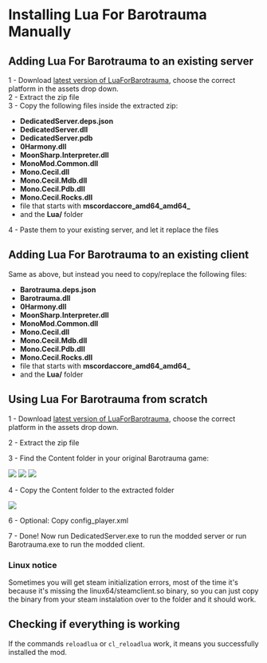 # Installing Lua For Barotrauma Manually

## Adding Lua For Barotrauma to an existing server
1 - Download [latest version of LuaForBarotrauma](https://github.com/evilfactory/Barotrauma-lua-attempt/releases/tag/latest), choose the correct platform in the assets drop down.<br>
2 - Extract the zip file<br>
3 - Copy the following files inside the extracted zip:<br>

- **DedicatedServer.deps.json** 
- **DedicatedServer.dll** 
- **DedicatedServer.pdb** 
- **0Harmony.dll** 
- **MoonSharp.Interpreter.dll** 
- **MonoMod.Common.dll**
- **Mono.Cecil.dll**
- **Mono.Cecil.Mdb.dll**
- **Mono.Cecil.Pdb.dll**
- **Mono.Cecil.Rocks.dll**
- file that starts with **mscordaccore_amd64_amd64_**
- and the **Lua/** folder

4 - Paste them to your existing server, and let it replace the files<br>

## Adding Lua For Barotrauma to an existing client

Same as above, but instead you need to copy/replace the following files:

- **Barotrauma.deps.json** 
- **Barotrauma.dll** 
- **0Harmony.dll** 
- **MoonSharp.Interpreter.dll** 
- **MonoMod.Common.dll**
- **Mono.Cecil.dll**
- **Mono.Cecil.Mdb.dll**
- **Mono.Cecil.Pdb.dll**
- **Mono.Cecil.Rocks.dll**
- file that starts with **mscordaccore_amd64_amd64_**
- and the **Lua/** folder


## Using Lua For Barotrauma from scratch

1 - Download [latest version of LuaForBarotrauma](https://github.com/evilfactory/Barotrauma-lua-attempt/releases/tag/latest), choose the correct platform in the assets drop down.<br>

2 - Extract the zip file<br>

3 - Find the Content folder in your original Barotrauma game: <br>

 ![](https://cdn.discordapp.com/attachments/799752463619325968/833120013149929492/unknown.png)
 ![](https://cdn.discordapp.com/attachments/799752463619325968/833120379378991104/unknown.png)
 ![](https://cdn.discordapp.com/attachments/799752463619325968/833120841277374464/unknown.png)

4 - Copy the Content folder to the extracted folder <br>

![](https://cdn.discordapp.com/attachments/799752463619325968/833133217300742154/unknown.png)

6 - Optional: Copy config_player.xml

7 - Done! Now run DedicatedServer.exe to run the modded server or run Barotrauma.exe to run the modded client.<br>

### Linux notice
Sometimes you will get steam initialization errors, most of the time it's because it's missing the linux64/steamclient.so binary, so you can just copy the binary from your steam instalation over to the folder and it should work.



## Checking if everything is working

If the commands `reloadlua` or `cl_reloadlua` work, it means you successfully installed the mod.